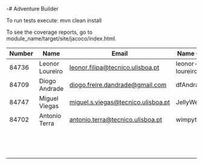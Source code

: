 -# Adventure Builder

To run tests execute: mvn clean install

To see the coverage reports, go to module_name/target/site/jacoco/index.html.


|   Number   |          Name           |            Email                  |   Name GitHUb   | Grupo |
| ---------- | ----------------------- | --------------------------------- | --------------- | ----- |
|   84736    | Leonor Loureiro         | leonor.filipa@tecnico.ulisboa.pt  | leonor-loureiro |   1   |
|   84709    | Diogo Andrade           | diogo.freire.dandrade@gmail.com   | dfAndrade       |   1   |
|   84747    | Miguel Viegas           | miguel.s.viegas@tecnico.ulisboa.pt| JellyWellyBelly |   2   |
|   84702    | Antonio Terra           | antonio.terra@tecnico.ulisboa.pt  | wimpytoaster    |   2   |
|            |                         |                                   |                 |   4   |
|            |                         |                                   |                 |   5   |
|            |                         |                                   |                 |   6   |


